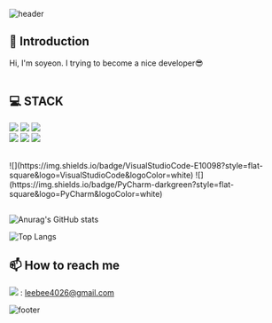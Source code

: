 ![header](https://capsule-render.vercel.app/api?type=waving&color=7F7FD5&text=%20%20%20&height=200&fontSize=90&fontColor=ffffff)

## 🙌 Introduction
Hi, I'm soyeon.
I trying to become a nice developer😎
<br>
<br>

## 💻 STACK

![](https://img.shields.io/badge/Javascript-F7DF1E?style=flat-square&logo=JavaScript&logoColor=black)
![](https://img.shields.io/badge/HTML5-E34F26?style=flat-square&logo=HTML5&logoColor=white)
![](https://img.shields.io/badge/CSS3-1572B6?style=flat-square&logo=CSS3&logoColor=white)
<br>
![](https://img.shields.io/badge/React-61DAFB?style=flat-square&logo=React&logoColor=black)
![](https://img.shields.io/badge/Redux-764ABC?style=flat-square&logo=Redux&logoColor=white)
![](https://img.shields.io/badge/Vue-4FC08D?style=flat-square&logo=Vue.js&logoColor=black)

<br>
![](https://img.shields.io/badge/VisualStudioCode-E10098?style=flat-square&logo=VisualStudioCode&logoColor=white)
![](https://img.shields.io/badge/PyCharm-darkgreen?style=flat-square&logo=PyCharm&logoColor=white)

<br>

##

![Anurag's GitHub stats](https://github-readme-stats.vercel.app/api?username=leebee2&show_icons=true&theme=radical)

![Top Langs](https://github-readme-stats.vercel.app/api/top-langs/?username=leebee2&layout=compact&theme=radical)
<br>


## 📫 How to reach me

<img src="https://img.shields.io/badge/Gmail-white?style=flat&logo=Gmail&logoColor=EA4335"/> : leebee4026@gmail.com


![footer](https://capsule-render.vercel.app/api?section=footer&type=waving&color=7F7FD5)

